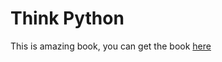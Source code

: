 # Think Python
This is amazing book, you can get the book [here](http://greenteapress.com/wp/think-python-2e/)
